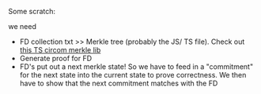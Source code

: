 Some scratch:

we need
- FD collection txt >> Merkle tree (probably the JS/ TS file). Check out [this TS circom merkle lib](https://github.com/privacy-scaling-explorations/zk-kit/tree/main/packages/incremental-merkle-tree)
- Generate proof for FD
- FD's put out a next merkle state! So we have to feed in a "commitment" for the next state into the current state to prove correctness. We then have to show that the next commitment matches with the FD